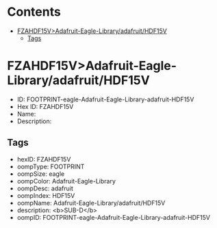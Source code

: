 



Contents
========

* [FZAHDF15V>Adafruit-Eagle-Library/adafruit/HDF15V](#fzahdf15vadafruit-eagle-libraryadafruithdf15v)
	* [Tags](#tags)

# FZAHDF15V>Adafruit-Eagle-Library/adafruit/HDF15V

- ID: FOOTPRINT-eagle-Adafruit-Eagle-Library-adafruit-HDF15V
- Hex ID: FZAHDF15V
- Name: 
- Description: 

## Tags

- hexID: FZAHDF15V
- oompType: FOOTPRINT
- oompSize: eagle
- oompColor: Adafruit-Eagle-Library
- oompDesc: adafruit
- oompIndex: HDF15V
- oompName: Adafruit-Eagle-Library/adafruit/HDF15V
- description: &lt;b&gt;SUB-D&lt;/b&gt;
- oompID: FOOTPRINT-eagle-Adafruit-Eagle-Library-adafruit-HDF15V
